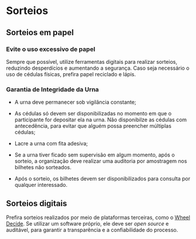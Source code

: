 # Sorteios

## Sorteios em papel

### Evite o uso excessivo de papel

Sempre que possível, utilize ferramentas digitais para realizar sorteios, reduzindo desperdícios e aumentando a segurança. Caso seja necessário o uso de cédulas físicas, prefira papel reciclado e lápis.

### Garantia de Integridade da Urna

- A urna deve permanecer sob vigilância constante;

- As cédulas só devem ser disponibilizadas no momento em que o participante for depositar ela na urna. Não disponibilze as cédulas com antecedência, para evitar que alguém possa preencher múltiplas cédulas;

- Lacre a urna com fita adesiva;

- Se a urna tiver ficado sem supervisão em algum momento, após o sorteio, a organização deve realizar uma auditoria por amostragem nos bilhetes não sorteados.

- Após o sorteio, os bilhetes devem ser disponibilizados para consulta por qualquer interessado.

## Sorteios digitais

Prefira sorteios realizados por meio de plataformas terceiras, como o [Wheel Decide](https://wheeldecide.com/). Se utilizar um software próprio, ele deve ser _open source_ e auditável, para garantir a transparência e a confiabilidade do processo.
